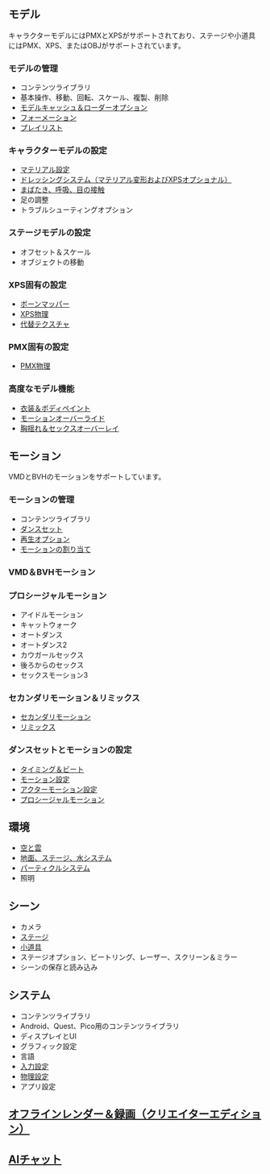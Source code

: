 ## モデル
キャラクターモデルにはPMXとXPSがサポートされており、ステージや小道具にはPMX、XPS、またはOBJがサポートされています。

### モデルの管理
* コンテンツライブラリ
* 基本操作、移動、回転、スケール、複製、削除
* [モデルキャッシュ＆ローダーオプション](/dancexr/features/loader_options)
* [フォーメーション](/dancexr/features/formation)
* [プレイリスト](/dancexr/features/actor_playlist)

### キャラクターモデルの設定
* [マテリアル設定](/dancexr/features/material_settings)
* [ドレッシングシステム（マテリアル変形およびXPSオプショナル）](/dancexr/features/optionals)
* [まばたき、呼吸、目の接触](/dancexr/features/eyecontact)
* 足の調整
* トラブルシューティングオプション

### ステージモデルの設定
* オフセット＆スケール
* オブジェクトの移動

### XPS固有の設定
* [ボーンマッパー](/dancexr/features/bone_mapper.md)
* [XPS物理](/dancexr/features/xps_physics)
* [代替テクスチャ](/dancexr/features/alternative_textures)

### PMX固有の設定
* [PMX物理](/dancexr/features/pmx_physics)

### 高度なモデル機能
* [衣装＆ボディペイント](/dancexr/features/outfit_body_paint)
* [モーションオーバーライド](/dancexr/features/motion_override)
* [胸揺れ＆セックスオーバーレイ](/dancexr/features/boob_shake_sex_overlay)

## モーション
VMDとBVHのモーションをサポートしています。

### モーションの管理
* コンテンツライブラリ
* [ダンスセット](/dancexr/features/dance_set)
* [再生オプション](/dancexr/features/playback_options)
* [モーションの割り当て](/dancexr/features/assign_motion)

### VMD＆BVHモーション

### プロシージャルモーション
* アイドルモーション
* キャットウォーク
* オートダンス
* オートダンス2
* カウガールセックス
* 後ろからのセックス
* セックスモーション3

### セカンダリモーション＆リミックス
* [セカンダリモーション](/dancexr/features/secondary_motion)
* [リミックス](/dancexr/features/remix)

### ダンスセットとモーションの設定
* [タイミング＆ビート](/dancexr/features/music_timing)
* [モーション設定](/dancexr/features/motion_settings)
* [アクターモーション設定](/dancexr/features/actor_motion_settings)
* [プロシージャルモーション](/dancexr/features/procedural_motions)

## 環境
* [空と雲](/dancexr/features/skymap)
* [地面、ステージ、水システム](/dancexr/features/ground)
* [パーティクルシステム](/dancexr/features/particles)
* 照明

## シーン
* カメラ
* [ステージ](/dancexr/features/stages)
* [小道具](/dancexr/features/props)
* ステージオプション、ビートリング、レーザー、スクリーン＆ミラー
* シーンの保存と読み込み

## システム
* コンテンツライブラリ
* Android、Quest、Pico用のコンテンツライブラリ
* ディスプレイとUI
* グラフィック設定
* 言語
* [入力設定](/dancexr/features/controls)
* [物理設定](/dancexr/features/system_physics)
* アプリ設定

## [オフラインレンダー＆録画（クリエイターエディション）](/dancexr/creator.md)

## [AIチャット](/dancexr/ai_chat)